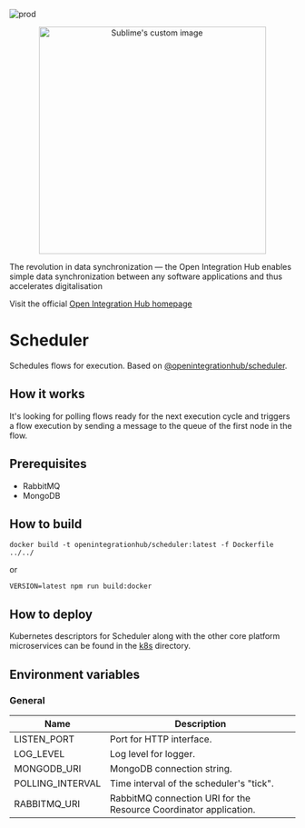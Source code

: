 ![prod](https://img.shields.io/badge/Status-Production-brightgreen.svg)

<p align="center">
  <img src="https://github.com/openintegrationhub/openintegrationhub/blob/master/Assets/medium-oih-einzeilig-zentriert.jpg" alt="Sublime's custom image" width="400"/>
</p>

The revolution in data synchronization — the Open Integration Hub enables simple data synchronization between any software applications and thus accelerates digitalisation

Visit the official [Open Integration Hub homepage](https://www.openintegrationhub.de/)

# Scheduler

Schedules flows for execution. Based on [@openintegrationhub/scheduler](../../lib/scheduler).

## How it works

It's looking for polling flows ready for the next execution cycle and triggers a flow execution by sending a message to the queue of the first node in the flow.

## Prerequisites

- RabbitMQ
- MongoDB

## How to build

```docker
docker build -t openintegrationhub/scheduler:latest -f Dockerfile ../../
```

or

```npm
VERSION=latest npm run build:docker
```

## How to deploy

Kubernetes descriptors for Scheduler along with the other core platform microservices can be found in the [k8s](./k8s) directory.

## Environment variables

### General

| Name | Description |
| --- | --- |
| LISTEN_PORT | Port for HTTP interface. |
| LOG_LEVEL | Log level for logger. |
| MONGODB_URI | MongoDB connection string. |
| POLLING_INTERVAL | Time interval of the scheduler's "tick". |
| RABBITMQ_URI | RabbitMQ connection URI for the Resource Coordinator application. |
